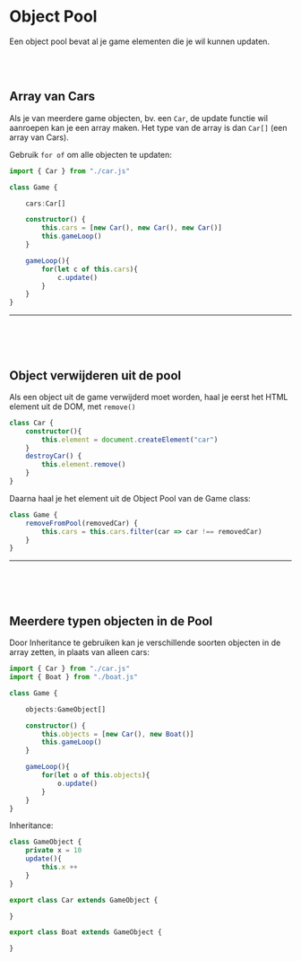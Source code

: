 # Object Pool

Een object pool bevat al je game elementen die je wil kunnen updaten.

<br>
<br>

## Array van Cars

Als je van meerdere game objecten, bv. een `Car`, de update functie wil aanroepen kan je een array maken. Het type van de array is dan `Car[]` (een array van Cars).

Gebruik `for of` om alle objecten te updaten:

```typescript
import { Car } from "./car.js"

class Game {

    cars:Car[]

    constructor() {
        this.cars = [new Car(), new Car(), new Car()]
        this.gameLoop()
    }

    gameLoop(){
        for(let c of this.cars){
            c.update()
        }
    }
}
```
---

<br>
<br>
<br>

## Object verwijderen uit de pool

Als een object uit de game verwijderd moet worden, haal je eerst het HTML element uit de DOM, met `remove()`

```typescript
class Car {
    constructor(){
        this.element = document.createElement("car")
    }
    destroyCar() {
        this.element.remove()
    }
}
```
Daarna haal je het element uit de Object Pool van de Game class:
```typescript
class Game {
    removeFromPool(removedCar) {
        this.cars = this.cars.filter(car => car !== removedCar)
    }
}
```

---

<br>
<br>
<br>

## Meerdere typen objecten in de Pool

Door Inheritance te gebruiken kan je verschillende soorten objecten in de array zetten, in plaats van alleen cars:

```typescript
import { Car } from "./car.js"
import { Boat } from "./boat.js"

class Game {

    objects:GameObject[]

    constructor() {
        this.objects = [new Car(), new Boat()]
        this.gameLoop()
    }

    gameLoop(){
        for(let o of this.objects){
            o.update()
        }
    }
}
```

Inheritance:

```typescript
class GameObject {
    private x = 10
    update(){
        this.x ++
    }
}

export class Car extends GameObject {

}

export class Boat extends GameObject {

}
```